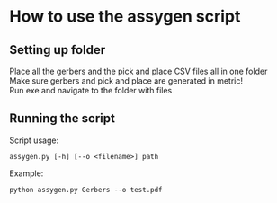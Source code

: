 # How to use the assygen script

## Setting up folder
Place all the gerbers and the pick and place CSV files all in one folder<br>
Make sure gerbers and pick and place are generated in metric!<br>
Run exe and navigate to the folder with files<br>

## Running the script
Script usage:
```
assygen.py [-h] [--o <filename>] path
```

Example:
```
python assygen.py Gerbers --o test.pdf
```
